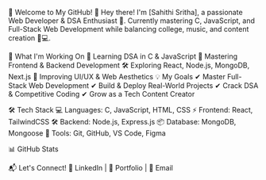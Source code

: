 📌 Welcome to My GitHub!
👋 Hey there! I'm [Sahithi Sritha], a passionate Web Developer & DSA Enthusiast 🚀. Currently mastering C, JavaScript, and Full-Stack Web Development while balancing college, music, and content creation 🎵💻.

🚀 What I'm Working On
🌱 Learning DSA in C & JavaScript
🎯 Mastering Frontend & Backend Development
🛠️ Exploring React, Node.js, MongoDB, Next.js
🎨 Improving UI/UX & Web Aesthetics
💡 My Goals
✔ Master Full-Stack Web Development
✔ Build & Deploy Real-World Projects
✔ Crack DSA & Competitive Coding
✔ Grow as a Tech Content Creator

🛠️ Tech Stack
💻 Languages: C, JavaScript, HTML, CSS
⚡ Frontend: React, TailwindCSS
🛠️ Backend: Node.js, Express.js
📦 Database: MongoDB, Mongoose
🎯 Tools: Git, GitHub, VS Code, Figma

📊 GitHub Stats

📬 Let's Connect!
🔗 LinkedIn | 🎨 Portfolio | 📩 Email

